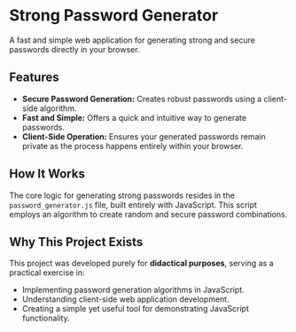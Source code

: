 # Strong Password Generator

A fast and simple web application for generating strong and secure passwords directly in your browser.

## Features

* **Secure Password Generation:** Creates robust passwords using a client-side algorithm.
* **Fast and Simple:** Offers a quick and intuitive way to generate passwords.
* **Client-Side Operation:** Ensures your generated passwords remain private as the process happens entirely within your browser.

## How It Works

The core logic for generating strong passwords resides in the `password_generator.js` file, built entirely with JavaScript. This script employs an algorithm to create random and secure password combinations.

## Why This Project Exists

This project was developed purely for **didactical purposes**, serving as a practical exercise in:

* Implementing password generation algorithms in JavaScript.
* Understanding client-side web application development.
* Creating a simple yet useful tool for demonstrating JavaScript functionality.
